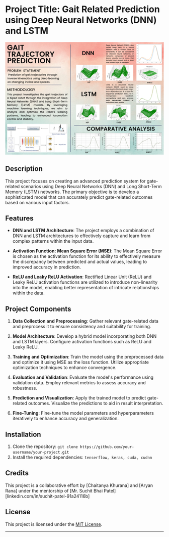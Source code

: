 # Project Title: Gait Related Prediction using Deep Neural Networks (DNN) and LSTM

![Project Image](gtp.png ) <!-- Replace 'image.png' with your image file name and place the image file in the same directory as this README.md file -->

## Description

This project focuses on creating an advanced prediction system for gate-related scenarios using Deep Neural Networks (DNN) and Long Short-Term Memory (LSTM) networks. The primary objective is to develop a sophisticated model that can accurately predict gate-related outcomes based on various input factors.

## Features

- **DNN and LSTM Architecture**: The project employs a combination of DNN and LSTM architectures to effectively capture and learn from complex patterns within the input data.

- **Activation Function: Mean Square Error (MSE)**: The Mean Square Error is chosen as the activation function for its ability to effectively measure the discrepancy between predicted and actual values, leading to improved accuracy in prediction.

- **ReLU and Leaky ReLU Activation**: Rectified Linear Unit (ReLU) and Leaky ReLU activation functions are utilized to introduce non-linearity into the model, enabling better representation of intricate relationships within the data.

## Project Components

1. **Data Collection and Preprocessing**: Gather relevant gate-related data and preprocess it to ensure consistency and suitability for training.

2. **Model Architecture**: Develop a hybrid model incorporating both DNN and LSTM layers. Configure activation functions such as ReLU and Leaky ReLU.

3. **Training and Optimization**: Train the model using the preprocessed data and optimize it using MSE as the loss function. Utilize appropriate optimization techniques to enhance convergence.

4. **Evaluation and Validation**: Evaluate the model's performance using validation data. Employ relevant metrics to assess accuracy and robustness.

5. **Prediction and Visualization**: Apply the trained model to predict gate-related outcomes. Visualize the predictions to aid in result interpretation.

6. **Fine-Tuning**: Fine-tune the model parameters and hyperparameters iteratively to enhance accuracy and generalization.

## Installation

1. Clone the repository: `git clone https://github.com/your-username/your-project.git`
2. Install the required dependencies: `tenserflow, keras, cuda, cudnn`


## Credits

This project is a collaborative effort by [Chaitanya Khurana] and [Aryan Rana] under the mentorship of [Mr. Suchit Bhai Patel][linkedin.com/in/suchit-patel-91a24116b]

## License

This project is licensed under the [MIT License](LICENSE).

---


